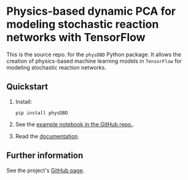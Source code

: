 # Physics-based dynamic PCA for modeling stochastic reaction networks with TensorFlow

This is the source repo. for the `physDBD` Python package. It allows the creation of physics-based machine learning models in `TensorFlow` for modeling stochastic reaction networks.

## Quickstart

1. Install:
    ```
    pip install physDBD
    ```

2. See the [example notebook in the GitHub repo.](https://github.com/smrfeld/phys_dbd).

3. Read the [documentation](https://smrfeld.github.io/phys_dbd).

## Further information

See the project's [GitHub page](https://github.com/smrfeld/phys_dbd).
